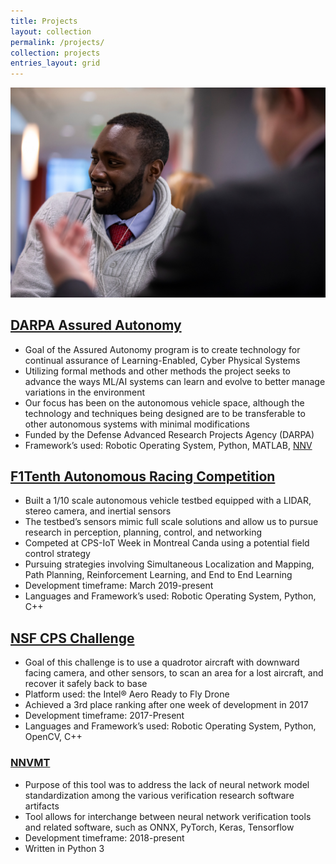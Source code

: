 ```yaml
---
title: Projects
layout: collection
permalink: /projects/
collection: projects
entries_layout: grid
---
```


![Patrick](/pages/images/projects.jpg "Projects Image")
## [DARPA Assured Autonomy](https://www.darpa.mil/news-events/2020-01-29)

- Goal of the Assured Autonomy program is to create technology for continual assurance of Learning-Enabled, Cyber Physical Systems
-  Utilizing formal methods and other methods the project seeks to advance the ways ML/AI systems can learn and evolve to better manage variations in the environment
- Our focus has been on the autonomous vehicle space, although the technology and techniques being designed are to be transferable to other autonomous systems with minimal modifications
- Funded by the Defense Advanced Research Projects Agency (DARPA)
- Framework’s used: Robotic Operating System, Python, MATLAB, [NNV](github.com/verivital/nnv)

## [F1Tenth Autonomous Racing Competition](https://github.com/pmusau17/Platooning-F1Tenth)

- Built a 1/10 scale autonomous vehicle testbed equipped with a LIDAR, stereo camera, and inertial sensors
- The testbed’s sensors mimic full scale solutions and allow us to pursue research in perception, planning, control, and networking
- Competed at CPS-IoT Week in Montreal Canda using a potential field control strategy
- Pursuing strategies involving Simultaneous Localization and Mapping, Path Planning, Reinforcement Learning, and End to End Learning
- Development timeframe: March 2019-present
- Languages and Framework’s used: Robotic Operating System, Python, C++

## [NSF CPS Challenge](https://github.com/verivital/VandyCPS)

- Goal of this challenge is to use a quadrotor aircraft with downward facing camera, and other sensors, to scan an area for a lost aircraft, and recover it safely back to base
- Platform used: the Intel® Aero Ready to Fly Drone
- Achieved a 3rd place ranking after one week of development in 2017
- Development timeframe: 2017-Present
- Languages and Framework’s used: Robotic Operating System, Python, OpenCV, C++

### [NNVMT](https://github.com/verivital/nnvmt)

- Purpose of this tool was to address the lack of neural network model standardization among the various verification research software artifacts
- Tool allows for interchange between neural network verification tools and related software, such as ONNX, PyTorch, Keras, Tensorflow
- Development timeframe: 2018-present
- Written in Python 3
